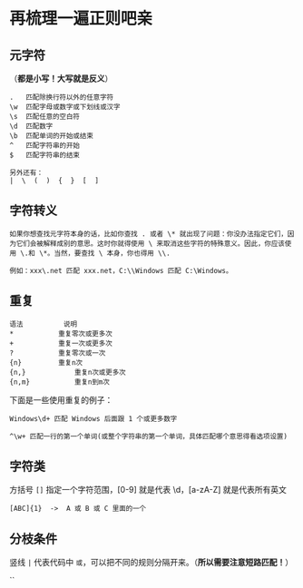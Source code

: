 
# 再梳理一遍正则吧亲

## 元字符

（**都是小写！大写就是反义**）

```
.	匹配除换行符以外的任意字符
\w	匹配字母或数字或下划线或汉字
\s	匹配任意的空白符
\d	匹配数字
\b	匹配单词的开始或结束
^	匹配字符串的开始
$	匹配字符串的结束

另外还有：
|  \  (  )  {  }  [  ]
```

## 字符转义
```
如果你想查找元字符本身的话，比如你查找 . 或者 \* 就出现了问题：你没办法指定它们，因为它们会被解释成别的意思。这时你就得使用 \ 来取消这些字符的特殊意义。因此，你应该使用 \.和 \*。当然，要查找 \ 本身，你也得用 \\.
```

`例如：xxx\.net 匹配 xxx.net，C:\\Windows 匹配 C:\Windows。`

## 重复

```
语法	        说明
*	        重复零次或更多次
+	        重复一次或更多次
?	        重复零次或一次
{n}	        重复n次
{n,}	        重复n次或更多次
{n,m}	        重复n到m次
```

下面是一些使用重复的例子：

`Windows\d+ 匹配 Windows 后面跟 1 个或更多数字`

`^\w+ 匹配一行的第一个单词(或整个字符串的第一个单词，具体匹配哪个意思得看选项设置)`

## 字符类

方括号 `[]` 指定一个字符范围，[0-9] 就是代表 \d，[a-zA-Z] 就是代表所有英文

`[ABC]{1}  ->  A 或 B 或 C 里面的一个`

## 分枝条件

竖线 `|` 代表代码中 `或`，可以把不同的规则分隔开来。（**所以需要注意短路匹配！**）

``